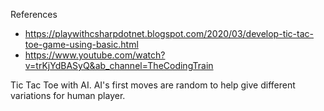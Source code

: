 References
* https://playwithcsharpdotnet.blogspot.com/2020/03/develop-tic-tac-toe-game-using-basic.html
* https://www.youtube.com/watch?v=trKjYdBASyQ&ab_channel=TheCodingTrain

Tic Tac Toe with AI. AI's first moves are random to help give different variations for human  player. 

